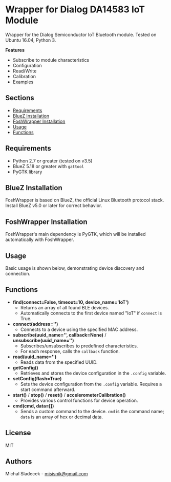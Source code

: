 # Wrapper for Dialog DA14583 IoT Module

Wrapper for the Dialog Semiconductor IoT Bluetooth module. Tested on Ubuntu 16.04, Python 3.

**Features**

- Subscribe to module characteristics
- Configuration
- Read/Write
- Calibration
- Examples

## Sections

- [Requirements](https://chat.openai.com/c/1aea3db2-e7e1-4138-b81e-2c6eae8c1ef7#requirements)
- [BlueZ Installation](https://chat.openai.com/c/1aea3db2-e7e1-4138-b81e-2c6eae8c1ef7#bluez-installation)
- [FoshWrapper Installation](https://chat.openai.com/c/1aea3db2-e7e1-4138-b81e-2c6eae8c1ef7#foshwrapper-installation)
- [Usage](https://chat.openai.com/c/1aea3db2-e7e1-4138-b81e-2c6eae8c1ef7#usage)
- [Functions](https://chat.openai.com/c/1aea3db2-e7e1-4138-b81e-2c6eae8c1ef7#functions)

## Requirements

- Python 2.7 or greater (tested on v3.5)
- BlueZ 5.18 or greater with `gattool`
- PyGTK library

## BlueZ Installation

FoshWrapper is based on BlueZ, the official Linux Bluetooth protocol stack. Install BlueZ v5.0 or later for correct behavior.

## FoshWrapper Installation

FoshWrapper's main dependency is PyGTK, which will be installed automatically with FoshWrapper.

## Usage

Basic usage is shown below, demonstrating device discovery and connection.

## Functions

- **find(connect=False, timeout=10, device_name='IoT')**
    - Returns an array of all found BLE devices.
    - Automatically connects to the first device named "IoT" if `connect` is True.
- **connect(address='')**
    - Connects to a device using the specified MAC address.
- **subscribe(uuid_name='', callback=None)** / **unsubscribe(uuid_name='')**  
    - Subscribes/unsubscribes to predefined characteristics.
    - For each response, calls the `callback` function.
- **read(uuid_name='')**
    - Reads data from the specified UUID.
- **getConfig()**
    - Retrieves and stores the device configuration in the `.config` variable.
- **setConfig(flash=True)**
    - Sets the device configuration from the `.config` variable. Requires a start command afterward.
- **start()** / **stop()** / **reset()** / **accelerometerCalibration()**
    - Provides various control functions for device operation.
- **cmd(cmd, data=[])**
    - Sends a custom command to the device. `cmd` is the command name; `data` is an array of hex or decimal data.

## License

MIT

## Authors

Michal Sladecek - misisnik@gmail.com

